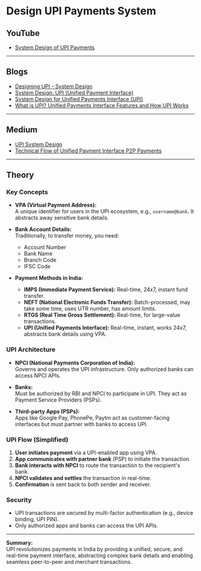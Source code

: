 # Design UPI Payments System


## YouTube

- [System Design of UPI Payments](https://www.youtube.com/watch?v=fqySz1Me2pI)

---

## Blogs

- [Designing UPI - System Design](https://www.geeksforgeeks.org/system-design/designing-upi-system-design/)
- [System Design: UPI (Unified Payment Interface)](https://dev.to/zeeshanali0704/system-design-upi-unified-payment-interface-2ng3)
- [System Design for Unified Payments Interface (UPI)](https://www.linkedin.com/pulse/system-design-unified-payments-interface-upi-nikhil-joshi-7s5kf/)
- [What is UPI? Unified Payments Interface Features and How UPI Works](https://razorpay.com/blog/what-is-upi-and-how-it-works/)

---

## Medium

- [UPI System Design](https://medium.com/career-drill/upi-system-design-f310d881b33d)
- [Technical Flow of Unified Payment Interface P2P Payments](https://medium.com/@vansh7uppal/technical-flow-of-united-payment-interface-p2p-payments-f553f49eae14)

---

## Theory

### Key Concepts

- **VPA (Virtual Payment Address):**  
    A unique identifier for users in the UPI ecosystem, e.g., `username@bank`. It abstracts away sensitive bank details.

- **Bank Account Details:**  
    Traditionally, to transfer money, you need:
    - Account Number
    - Bank Name
    - Branch Code
    - IFSC Code

- **Payment Methods in India:**
    - **IMPS (Immediate Payment Service):** Real-time, 24x7, instant fund transfer.
    - **NEFT (National Electronic Funds Transfer):** Batch-processed, may take some time, uses UTR number, has amount limits.
    - **RTGS (Real Time Gross Settlement):** Real-time, for large-value transactions.
    - **UPI (Unified Payments Interface):** Real-time, instant, works 24x7, abstracts bank details using VPA.

### UPI Architecture

- **NPCI (National Payments Corporation of India):**  
    Governs and operates the UPI infrastructure. Only authorized banks can access NPCI APIs.

- **Banks:**  
    Must be authorized by RBI and NPCI to participate in UPI. They act as Payment Service Providers (PSPs).

- **Third-party Apps (PSPs):**  
    Apps like Google Pay, PhonePe, Paytm act as customer-facing interfaces but must partner with banks to access UPI.

### UPI Flow (Simplified)

1. **User initiates payment** via a UPI-enabled app using VPA.
2. **App communicates with partner bank** (PSP) to initiate the transaction.
3. **Bank interacts with NPCI** to route the transaction to the recipient's bank.
4. **NPCI validates and settles** the transaction in real-time.
5. **Confirmation** is sent back to both sender and receiver.

### Security

- UPI transactions are secured by multi-factor authentication (e.g., device binding, UPI PIN).
- Only authorized apps and banks can access the UPI APIs.

---

**Summary:**  
UPI revolutionizes payments in India by providing a unified, secure, and real-time payment interface, abstracting complex bank details and enabling seamless peer-to-peer and merchant transactions.